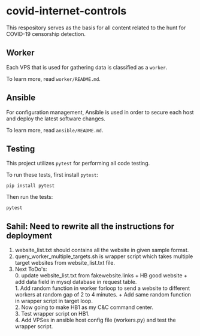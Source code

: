 # covid-internet-controls

This respository serves as the basis for all content related to the hunt for COVID-19 censorship detection.


## Worker

Each VPS that is used for gathering data is classified as a `worker`.

To learn more, read `worker/README.md`.

## Ansible

For configuration management, Ansible is used in order to secure each host and deploy the latest software changes.

To learn more, read `ansible/README.md`.


## Testing

This project utilizes `pytest` for performing all code testing.

To run these tests, first install `pytest`:

    pip install pytest

Then run the tests:

    pytest

## Sahil: Need to rewrite all the instructions for deployment
1. website_list.txt should contains all the website in given sample format.
2. query_worker_multiple_targets.sh is wrapper script which takes multiple target websites from website_list.txt file.
3. Next ToDo's:
<br>0. update website_list.txt from fakewebsite.links + HB good website + add data field in mysql database in request table.
<br>1. Add random function in worker forloop to send a  website to different workers at random gap of 2 to 4 minutes. + Add same random function in wrapper script in target loop.
<br>2. Now going to make HB1 as my C&C command center.
<br>3. Test wrapper script on HB1.
<br>4. Add VPSes in ansible host config file (workers.py) and test the wrapper script.
